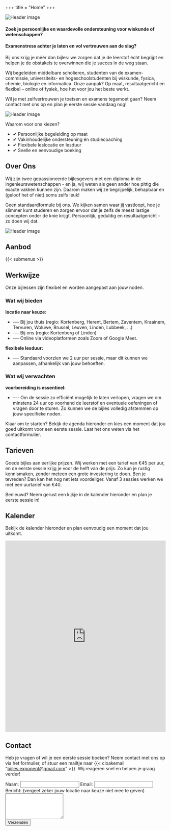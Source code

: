 +++
title = "Home"
+++

<div class="main-image-wrapper-crop">
  <img src="/images/logo_4.png" alt="Header image" class="main-image-logo">
</div>

#### Zoek je persoonlijke en waardevolle ondersteuning voor wiskunde of wetenschappen?

#### Examenstress achter je laten en vol vertrouwen aan de slag?

Bij ons krijg je méér dan bijles: we zorgen dat je de leerstof écht begrijpt en helpen je de obstakels te overwinnen die je succes in de weg staan.

Wij begeleiden middelbare scholieren, studenten van de examen- commissie, universiteits- en hogeschoolstudenten bij wiskunde, fysica, chemie, biologie en informatica. Onze aanpak? Op maat, resultaatgericht en flexibel – online of fysiek, hoe het voor jou het beste werkt.

Wil je met zelfvertrouwen je toetsen en examens tegemoet gaan? Neem contact met ons op en plan je eerste sessie vandaag nog!

<div class="main-image-wrapper">
  <img src="/images/bijles.png" alt="Header image" class="main-image">
</div>

Waarom voor ons kiezen?

- ✔ Persoonlijke begeleiding op maat
- ✔ Vakinhoudelijke ondersteuning én studiecoaching
- ✔ Flexibele leslocatie en lesduur
- ✔ Snelle en eenvoudige boeking

## Over Ons

Wij zijn twee gepassioneerde bijlesgevers met een diploma in de ingenieurswetenschappen - en ja, wij weten als geen ander hoe pittig die exacte vakken kunnen zijn. Daarom maken wij ze begrijpelijk, behapbaar en (geloof het of niet) soms zelfs leuk!

Geen standaardformule bij ons. We kijken samen waar jij vastloopt, hoe je slimmer kunt studeren en zorgen ervoor dat je zelfs de meest lastige concepten onder de knie krijgt. Persoonlijk, geduldig en resultaatgericht - zo doen wij dat.

<div class="main-image-wrapper">
  <img src="/images/hmm_IMG_7269.JPG" alt="Header image" class="main-image">
</div>

## Aanbod

{{< submenus >}}

## Werkwijze

Onze bijlessen zijn flexibel en worden aangepast aan jouw noden.

### Wat wij bieden

**locatie naar keuze:**

- --- Bij jou thuis (regio: Kortenberg, Herent, Bertem, Zaventem, Kraainem, Tervuren, Woluwe, Brussel, Leuven, Linden, Lubbeek, ...)
- --- Bij ons (regio: Kortenberg of Linden)
- --- Online via videoplatformen zoals Zoom of Google Meet.

**flexibele lesduur:**

- --- Standaard voorzien we 2 uur per sessie, maar dit kunnen we aanpassen, afhankelijk van jouw behoeften.

### Wat wij verwachten

**voorbereiding is essentieel:**

- –-- Om de sessie zo efficiënt mogelijk te laten verlopen, vragen we om minstens 24 uur op voorhand de leerstof en eventuele oefeningen of vragen door te sturen. Zo kunnen we de bijles volledig afstemmen op jouw specifieke noden.

Klaar om te starten? Bekijk de agenda hieronder en kies een moment dat jou goed uitkomt voor een eerste sessie. Laat het ons weten via het contactformulier.

## Tarieven

Goede bijles aan eerlijke prijzen. Wij werken met een tarief van €45 per uur, en de eerste sessie krijg je voor de helft van de prijs. Zo kun je rustig kennismaken, zonder meteen een grote investering te doen. 
Ben je tevreden? Dan kan het nog net iets voordeliger. Vanaf 3 sessies werken we met een uurtarief van €40. 

Benieuwd? Neem gerust een kijkje in de kalender hieronder en plan je eerste sessie in!

## Kalender

Bekijk de kalender hieronder en plan eenvoudig een moment dat jou uitkomt.

<div class="calendar-wrapper">
  <iframe
    src="https://calendar.google.com/calendar/embed?height=600&wkst=2&ctz=Europe%2FBrussels&showPrint=0&showCalendars=0&mode=WEEK&hl=nl&title&showTitle=0&src=YmlqbGVzLmV4cG9uZW50QGdtYWlsLmNvbQ&color=%23039BE5"
    style="border: 0"
    width="100%"
    height="600"
    frameborder="0"
    scrolling="no">
  </iframe>
</div>

## Contact

Heb je vragen of wil je een eerste sessie boeken? Neem contact met ons op via het formulier, of stuur een mailtje naar {{< cloakemail "bijles.exponent@gmail.com" >}}. Wij reageren snel en helpen je graag verder!

<form action="https://api.web3forms.com/submit" method="POST" id="form" class="contact-form">
  <input type="hidden" name="access_key" value="e49caaca-5fa5-4088-86ed-99342817daa0">
  <label for="name">Naam:</label>
  <input type="text" name="name" required>
  <label for="email">Email:</label>
  <input type="email" name="email" required>
  <label for="message">Bericht: (vergeet zeker jouw locatie naar keuze niet mee te geven)</label>
  <textarea name="message" rows="5" required></textarea>
  <div class="captcha-wrapper">
    <div class="h-captcha" data-captcha="true"></div>
  </div>
  <p id="captcha-error" class="form-error" style="display: none;">Gelieve de captcha in te vullen.</p>
  <button type="submit">Verzenden</button>
</form>
<p id="success-message" class="form-success" style="display: none;">Bedankt voor je bericht! We nemen snel contact op.</p>
